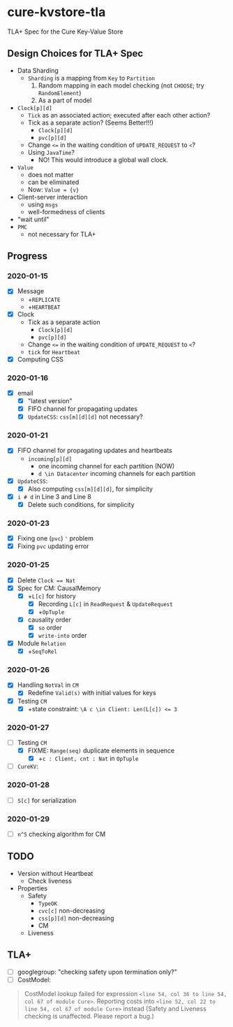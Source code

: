 # cure-kvstore-tla
TLA+ Spec for the Cure Key-Value Store

## Design Choices for TLA+ Spec
- Data Sharding
  - `Sharding` is a mapping from `Key` to `Partition`
    1. Random mapping in each model checking (not `CHOOSE`; try `RandomElement`)
    2. As a part of model
- `Clock[p][d]`
  - `Tick` as an associated action; executed after each other action?
  - Tick as a separate action? (Seems Better!!!)
    - `Clock[p][d]`
    - `pvc[p][d]`
  - Change `<=` in the waiting condition of `UPDATE_REQUEST` to `<`?
  - Using `JavaTime`?
    - NO! This would introduce a global wall clock.
- `Value`
  - does not matter
  - can be eliminated
  - Now: `Value = {v}`
- Client-server interaction
  - using `msgs`
  - well-formedness of clients
- "wait until"
- `PMC`
  - not necessary for TLA+

## Progress
### 2020-01-15
- [x] Message
  - +`REPLICATE`
  - +`HEARTBEAT`
- [x] Clock
  - Tick as a separate action
    - `Clock[p][d]`
    - `pvc[p][d]`
  - Change `<=` in the waiting condition of `UPDATE_REQUEST` to `<`?
  - `tick` for `Heartbeat`
- [x] Computing CSS
### 2020-01-16
- [x] email
  - [x] "latest version"
  - [x] FIFO channel for propagating updates
  - [x] `UpdateCSS`: `css[m][d][d]` not necessary?
### 2020-01-21
- [x] FIFO channel for propagating updates and heartbeats
  - `incoming[p][d]`
    - one incoming channel for each partition (NOW)
    - `d \in Datacenter` incoming channels for each partition
- [x] `UpdateCSS`: 
  - [x] Also computing `css[m][d][d]`, for simplicity 
- [x] `i # d` in Line 3 and Line 8
  - [x] Delete such conditions, for simplicity
### 2020-01-23
- [x] Fixing one (`pvc`) `'` problem
- [x] Fixing `pvc` updating error
### 2020-01-25
- [x] Delete `Clock == Nat`
- [x] Spec for CM: CausalMemory
  - [x] +`L[c]` for history
    - [x] Recording `L[c]` in `ReadRequest` & `UpdateRequest`
    - [x] +`OpTuple`
  - [x] causality order
    - [x] `so` order
    - [x] `write-into` order
- [x] Module `Relation`
  - [x] +`SeqToRel`
### 2020-01-26
- [x] Handling `NotVal` in `CM`
  - [x] Redefine `Valid(s)` with initial values for keys
- [x] Testing `CM`
  - [x] +state constraint: `\A c \in Client: Len(L[c]) <= 3`

### 2020-01-27
- [ ] Testing `CM`
  - [x] FIXME: `Range(seq)` duplicate elements in sequence
    - [x] +`c : Client, cnt : Nat` in `OpTuple`
- [ ] `CureKV`: 

### 2020-01-28
- [ ] `S[c]` for serialization

### 2020-01-29
- [ ] `n^5` checking algorithm for CM

## TODO
- Version without Heartbeat
  - Check liveness
- Properties
  - Safety
    - `TypeOK`
    - `cvc[c]` non-decreasing 
    - `css[p][d]` non-decreasing
    - CM
  - Liveness

## TLA+
- [ ] googlegroup: "checking safety upon termination only?"
- [ ] CostModel:
> CostModel lookup failed for expression `<line 54, col 36 to line 54, col 67 of module Cure>`.
Reporting costs into `<line 52, col 22 to line 54, col 67 of module Cure>` instead 
(Safety and Liveness checking is unaffected. Please report a bug.)
